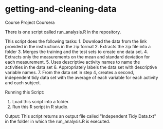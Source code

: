 # getting-and-cleaning-data
Course Project Coursera

There is one script called run_analysis.R in the repository.

  This script does the following tasks:
    1. Download the data from the link provided in the instructions in the zip format
    2. Extracts the zip file into a folder
    3. Merges the training and the test sets to create one data set.
    4. Extracts only the measurements on the mean and standard deviation for each measurement. 
    5. Uses descriptive activity names to name the activities in the data set
    6. Appropriately labels the data set with descriptive variable names. 
    7. From the data set in step 4, creates a second, independent tidy data set with the average of each variable for each activity and each subject.
    
    
Running this Script:
  1. Load this script into a folder.
  2. Run this R script in R studio.
  
Output: 
  This script returns an output file called "Independent Tidy Data.txt" in the folder in which the run_analysis.R is executed. 
        
